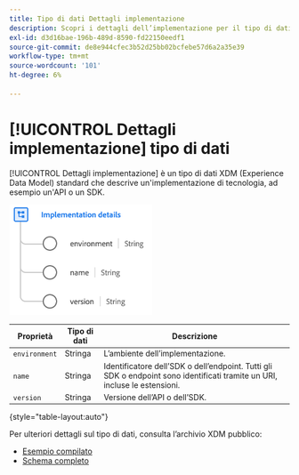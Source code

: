 ```yaml
---
title: Tipo di dati Dettagli implementazione
description: Scopri i dettagli dell’implementazione per il tipo di dati Experience Data Model (XDM).
exl-id: d3d16bae-196b-489d-8590-fd22150eedf1
source-git-commit: de8e944cfec3b52d25bb02bcfebe57d6a2a35e39
workflow-type: tm+mt
source-wordcount: '101'
ht-degree: 6%

---
```


# [!UICONTROL Dettagli implementazione] tipo di dati

[!UICONTROL Dettagli implementazione] è un tipo di dati XDM (Experience Data Model) standard che descrive un&#39;implementazione di tecnologia, ad esempio un&#39;API o un SDK.

![Struttura del tipo di dati](../images/data-types/implementation-details.png)

| Proprietà | Tipo di dati | Descrizione |
| --- | --- | --- |
| `environment` | Stringa | L’ambiente dell’implementazione. |
| `name` | Stringa | Identificatore dell’SDK o dell’endpoint. Tutti gli SDK o endpoint sono identificati tramite un URI, incluse le estensioni. |
| `version` | Stringa | Versione dell’API o dell’SDK. |

{style="table-layout:auto"}

Per ulteriori dettagli sul tipo di dati, consulta l’archivio XDM pubblico:

* [Esempio compilato](https://github.com/adobe/xdm/blob/master/components/datatypes/industry-verticals/implementationdetails.example.1.json)
* [Schema completo](https://github.com/adobe/xdm/blob/master/components/datatypes/industry-verticals/implementationdetails.schema.json)

